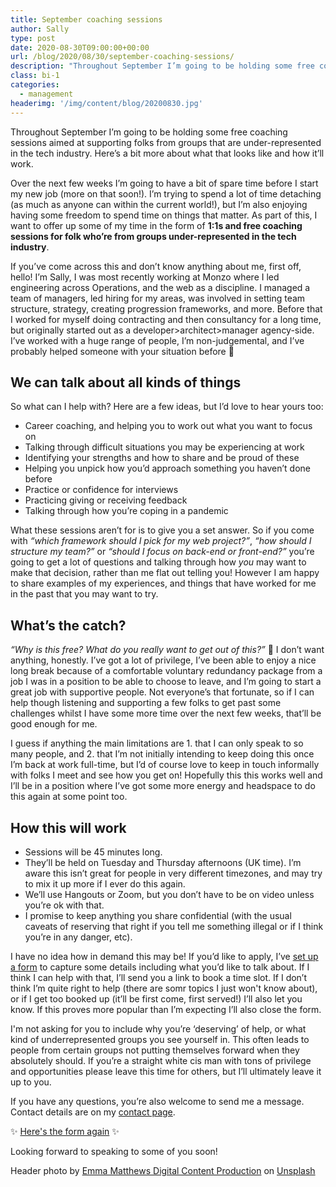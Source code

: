 ```yaml
---
title: September coaching sessions
author: Sally
type: post
date: 2020-08-30T09:00:00+00:00
url: /blog/2020/08/30/september-coaching-sessions/
description: "Throughout September I’m going to be holding some free coaching sessions aimed at supporting folks from groups that are under-represented in the tech industry. Here’s a bit more about what that looks like and how it’ll work."
class: bi-1
categories:
  - management
headerimg: '/img/content/blog/20200830.jpg'
---
```


<p class="lede">Throughout September I’m going to be holding some free coaching sessions aimed at supporting folks from groups that are under-represented in the tech industry. Here’s a bit more about what that looks like and how it’ll work.</p>

Over the next few weeks I’m going to have a bit of spare time before I start my new job (more on that soon!). I’m trying to spend a lot of time detaching (as much as anyone can within the current world!), but I’m also enjoying having some freedom to spend time on things that matter. As part of this, I want to offer up some of my time in the form of **1:1s and free coaching sessions for folk who’re from groups under-represented in the tech industry**. 

If you’ve come across this and don’t know anything about me, first off, hello! I’m Sally, I was most recently working at Monzo where I led engineering across Operations, and the web as a discipline. I managed a team of managers, led hiring for my areas, was involved in setting team structure, strategy, creating progression frameworks, and more. Before that I worked for myself doing contracting and then consultancy for a long time, but originally started out as a developer>architect>manager agency-side. I’ve worked with a huge range of people, I’m non-judgemental, and I’ve probably helped someone with your situation before 🙂


## We can talk about all kinds of things

So what can I help with? Here are a few ideas, but I’d love to hear yours too:

* Career coaching, and helping you to work out what you want to focus on
* Talking through difficult situations you may be experiencing at work
* Identifying your strengths and how to share and be proud of these
* Helping you unpick how you’d approach something you haven’t done before
* Practice or confidence for interviews
* Practicing giving or receiving feedback
* Talking through how you’re coping in a pandemic

What these sessions aren’t for is to give you a set answer. So if you come with _“which framework should I pick for my web project?”_, _“how should I structure my team?”_ or _“should I focus on back-end or front-end?”_ you’re going to get a lot of questions and talking through how _you_ may want to make that decision, rather than me flat out telling you! However I am happy to share examples of my experiences, and things that have worked for me in the past that you may want to try.


## What’s the catch?

_“Why is this free? What do you really want to get out of this?”_ 🤔
I don’t want anything, honestly. I’ve got a lot of privilege, I’ve been able to enjoy a nice long break because of a comfortable voluntary redundancy package from a job I was in a position to be able to choose to leave, and I’m going to start a great job with supportive people. Not everyone’s that fortunate, so if I can help though listening and supporting a few folks to get past some challenges whilst I have some more time over the next few weeks, that’ll be good enough for me.

I guess if anything the main limitations are 1. that I can only speak to so many people, and 2. that I’m not initially intending to keep doing this once I’m back at work full-time, but I’d of course love to keep in touch informally with folks I meet and see how you get on! Hopefully this this works well and I’ll be in a position where I’ve got some more energy and headspace to do this again at some point too.


## How this will work

* Sessions will be 45 minutes long.
* They’ll be held on Tuesday and Thursday afternoons (UK time). I’m aware this isn’t great for people in very different timezones, and may try to mix it up more if I ever do this again. 
* We’ll use Hangouts or Zoom, but you don’t have to be on video unless you’re ok with that.
* I promise to keep anything you share confidential (with the usual caveats of reserving that right if you tell me something illegal or if I think you’re in any danger, etc).

I have no idea how in demand this may be! If you’d like to apply, I’ve [set up a form](https://docs.google.com/forms/d/e/1FAIpQLSd4UYwWzHum3L-UqPbSrMPa2pCnHyu55QkAmAtXHqkW_KFlew/viewform?usp=sf_link) to capture some details including what you’d like to talk about. If I think I can help with that, I’ll send you a link to book a time slot. If I don’t think I’m quite right to help (there are somr topics I just won't know about), or if I get too booked up (it’ll be first come, first served!) I’ll also let you know. If this proves more popular than I’m expecting I’ll also close the form.

I'm not asking for you to include why you’re ‘deserving’ of help, or what kind of underrepresented groups you see yourself in. This often leads to people from certain groups not putting themselves forward when they absolutely should. If you’re a straight white cis man with tons of privilege and opportunities please leave this time for others, but I’ll ultimately leave it up to you.

If you have any questions, you’re also welcome to send me a message. Contact details are on my [contact page](/contact).

✨ [Here's the form again](https://docs.google.com/forms/d/e/1FAIpQLSd4UYwWzHum3L-UqPbSrMPa2pCnHyu55QkAmAtXHqkW_KFlew/viewform?usp=sf_link) ✨

Looking forward to speaking to some of you soon!

Header photo by <a href="https://unsplash.com/@emmamatthews?utm_source=unsplash&amp;utm_medium=referral&amp;utm_content=creditCopyText">Emma Matthews Digital Content Production</a> on <a href="https://unsplash.com/?utm_source=unsplash&amp;utm_medium=referral&amp;utm_content=creditCopyText">Unsplash</a>
